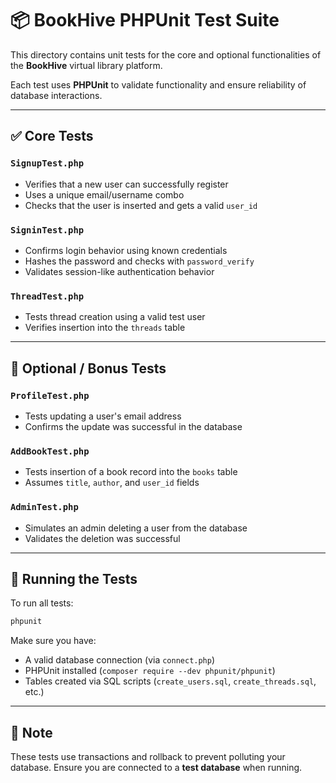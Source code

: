 # 📦 BookHive PHPUnit Test Suite

This directory contains unit tests for the core and optional functionalities of the **BookHive** virtual library platform.

Each test uses **PHPUnit** to validate functionality and ensure reliability of database interactions.

---

## ✅ Core Tests

### `SignupTest.php`
- Verifies that a new user can successfully register
- Uses a unique email/username combo
- Checks that the user is inserted and gets a valid `user_id`

### `SigninTest.php`
- Confirms login behavior using known credentials
- Hashes the password and checks with `password_verify`
- Validates session-like authentication behavior

### `ThreadTest.php`
- Tests thread creation using a valid test user
- Verifies insertion into the `threads` table

---

## 🧪 Optional / Bonus Tests

### `ProfileTest.php`
- Tests updating a user's email address
- Confirms the update was successful in the database

### `AddBookTest.php`
- Tests insertion of a book record into the `books` table
- Assumes `title`, `author`, and `user_id` fields

### `AdminTest.php`
- Simulates an admin deleting a user from the database
- Validates the deletion was successful

---

## 🧪 Running the Tests

To run all tests:
```bash
phpunit
```

Make sure you have:
- A valid database connection (via `connect.php`)
- PHPUnit installed (`composer require --dev phpunit/phpunit`)
- Tables created via SQL scripts (`create_users.sql`, `create_threads.sql`, etc.)

---

## 📌 Note
These tests use transactions and rollback to prevent polluting your database.
Ensure you are connected to a **test database** when running.

